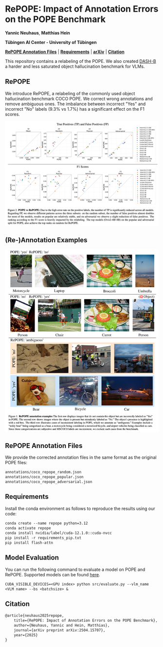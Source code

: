 # RePOPE: Impact of Annotation Errors on the POPE Benchmark

**Yannic Neuhaus**, **Matthias Hein**

**Tübingen AI Center - University of Tübingen**

**[RePOPE Annotation Files](#annotations)** | **[Requirements](#setup)** | **[arXiv](https://arxiv.org/abs/2504.15707)** | **[Citation](#citation)**

This repository contains a relabeling of the POPE. We also created [DASH-B](https://github.com/YanNeu/DASH-B) a harder and less saturated object hallucination benchmark for VLMs.
## RePOPE
We introduce RePOPE, a relabeling of the commonly used object hallucination benchmark COCO POPE. We correct wrong annotations and remove ambiguous ones. The imbalance between incorrect "Yes" and incorrect "No" labels (9.3% vs 1.7%) has a significant effect on the F1 scores.

<p align="center">
  <img width="1000" src="./assets/pope_vs_repope.png", alt="Relabeling results">
</p>

## (Re-)Annotation Examples

<p align="center">
  <img width="1000" src="./assets/annotation_examples.png", alt="Annotation error examples">
</p>


<a id="annotations"></a>
## RePOPE Annotation Files
We provide the corrected annotation files in the same format as the original POPE files:

    annotations/coco_repope_random.json
    annotations/coco_repope_popular.json
    annotations/coco_repope_adversarial.json

<a id="setup"></a>
## Requirements
Install the conda environment as follows to reproduce the results using our code:

    conda create --name repope python=3.12
    conda activate repope
    conda install nvidia/label/cuda-12.1.0::cuda-nvcc
    pip install -r requirements_pip.txt
    pip install flash-attn

## Model Evaluation
You can run the following command to evaluate a model on POPE and RePOPE. Supported models can be found [here](./assets/available_models.md).
   
    CUDA_VISIBLE_DEVICES=<GPU index> python src/evaluate.py --vlm_name <VLM name> --bs <batchsize> &


<a id="citation"></a>
## Citation

    @article{neuhaus2025repope,
        title={RePOPE: Impact of Annotation Errors on the POPE Benchmark},
        author={Neuhaus, Yannic and Hein, Matthias},
        journal={arXiv preprint arXiv:2504.15707},
        year={2025}
    }

